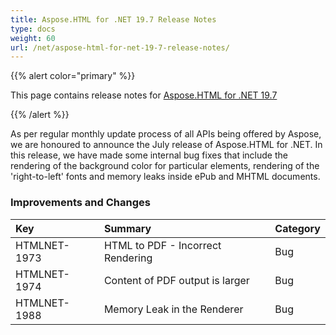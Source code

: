 ```yaml
---
title: Aspose.HTML for .NET 19.7 Release Notes
type: docs
weight: 60
url: /net/aspose-html-for-net-19-7-release-notes/
---
```


{{% alert color="primary" %}} 

This page contains release notes for [Aspose.HTML for .NET 19.7](https://www.nuget.org/packages/Aspose.Html/19.7.0)

{{% /alert %}} 

As per regular monthly update process of all APIs being offered by Aspose, we are honoured to announce the July release of Aspose.HTML for .NET. In this release, we have made some internal bug fixes that include the rendering of the background color for particular elements, rendering of the 'right-to-left' fonts and memory leaks inside ePub and MHTML documents.
### **Improvements and Changes**

|**Key**|**Summary**|**Category**|
| :- | :- | :- |
|HTMLNET-1973|HTML to PDF - Incorrect Rendering|Bug|
|HTMLNET-1974|Content of PDF output is larger|Bug|
|HTMLNET-1988|Memory Leak in the Renderer |Bug|

